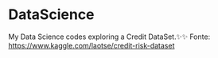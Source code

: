 # DataScience
My Data Science codes exploring a Credit DataSet.✨✨
Fonte: https://www.kaggle.com/laotse/credit-risk-dataset
